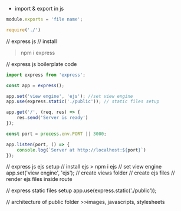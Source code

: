 - import & export in js
```js
module.exports = 'file name';

require('./')
```

// express js
// install
> npm i express

// express js boilerplate code
```js
import express from 'express';

const app = express();

app.set('view engine', 'ejs'); //set view engine
app.use(express.static('./public')); // static files setup

app.get('/', (req, res) => {
	res.send('Server is ready')
});

const port = process.env.PORT || 3000;

app.listen(port, () => {
	console.log(`Server at http://localhost:${port}`)
});
```

// express js ejs setup
	// install ejs
	> npm i ejs
	// set view engine
	app.set('view engine', 'ejs');
	// create views folder
	// create ejs files
	// render ejs files inside route
	
// express static files setup
app.use(express.static('./public'));

// architecture of public folder
	>>images, javascripts, stylesheets
